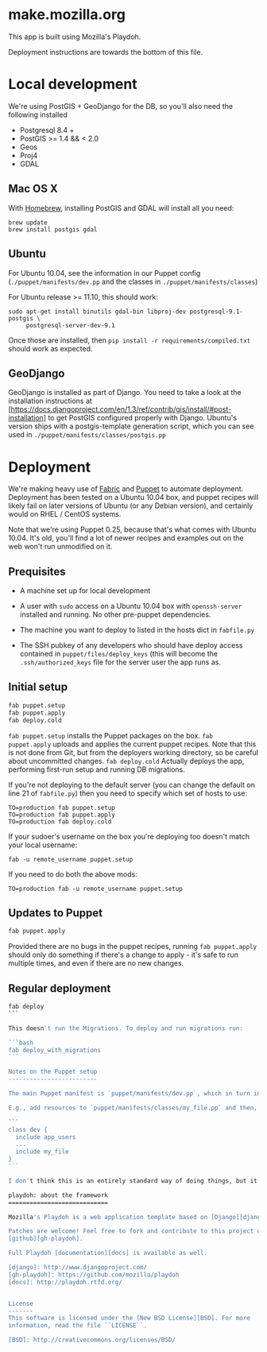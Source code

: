 make.mozilla.org
================

This app is built using Mozilla's Playdoh.

Deployment instructions are towards the bottom of this file.

Local development
=================

We're using PostGIS + GeoDjango for the DB, so you'll also need the following installed

* Postgresql 8.4 +
* PostGIS >= 1.4 && < 2.0
* Geos
* Proj4
* GDAL

Mac OS X
--------

With [Homebrew][brew], installing PostGIS and GDAL will install all you need:

    brew update
    brew install postgis gdal

[brew]: http://mxcl.github.com/homebrew/

Ubuntu
------

For Ubuntu 10.04, see the information in our Puppet config (`./puppet/manifests/dev.pp` and the classes in `./puppet/manifests/classes`)

For Ubuntu release >= 11.10, this should work:

    sudo apt-get install binutils gdal-bin libproj-dev postgresql-9.1-postgis \
         postgresql-server-dev-9.1

Once those are installed, then `pip install -r requirements/compiled.txt` should 
work as expected.

GeoDjango
---------

GeoDjango is installed as part of Django. You need to take a look at the installation 
instructions at [https://docs.djangoproject.com/en/1.3/ref/contrib/gis/install/#post-installation] 
to get PostGIS configured properly with Django. Ubuntu's version ships with a postgis-template generation script, which you can see used in `./puppet/manifests/classes/postgis.pp`

Deployment
==========

We're making heavy use of [Fabric][fab] and [Puppet][] to automate deployment. Deployment has been tested on a Ubuntu 10.04 box, and puppet recipes will likely fail on later versions of Ubuntu (or any Debian version), and certainly would on RHEL / CentOS systems.

[fab]: http://docs.fabfile.org/
[Puppet]: http://puppetlabs.com/

Note that we're using Puppet 0.25, because that's what comes with Ubuntu 10.04. It's old, you'll find a lot of newer recipes and examples out on the web won't run unmodified on it.

Prequisites
-----------

* A machine set up for local development

* A user with `sudo` access on a Ubuntu 10.04 box with `openssh-server` installed and running. No other pre-puppet dependencies.

* The machine you want to deploy to listed in the hosts dict in `fabfile.py`
* The SSH pubkey of any developers who should have deploy access contained in `puppet/files/deploy_keys` (this will become the `.ssh/authorized_keys` file for the server user the app runs as.

Initial setup
-------------

```bash
fab puppet.setup
fab puppet.apply
fab deploy.cold
```

`fab puppet.setup` installs the Puppet packages on the box.
`fab puppet.apply` uploads and applies the current puppet recipes. Note that this is not done from Git, but from the deployers working directory, so be careful about uncommitted changes.
`fab deploy.cold` Actually deploys the app, performing first-run setup and running DB migrations.

If you're not deploying to the default server (you can change the default on line 21 of `fabfile.py`) then you need to specify which set of hosts to use:

```
TO=production fab puppet.setup
TO=production fab puppet.apply
TO=production fab deploy.cold
```

If your sudoer's username on the box you're deploying too doesn't match your local username:

```
fab -u remote_username puppet.setup
```

If you need to do both the above mods:

```
TO=production fab -u remote_username puppet.setup
```

Updates to Puppet
----------------

```bash
fab puppet.apply
```

Provided there are no bugs in the puppet recipes, running `fab puppet.apply` should only do something if there's a change to apply - it's safe to run multiple times, and even if there are no new changes.

Regular deployment
------------------

````bash
fab deploy
```

This doesn't run the Migrations. To deploy and run migrations run:

```bash
fab deploy_with_migrations
```

Notes on the Puppet setup
-------------------------

The main Puppet manifest is `puppet/manifests/dev.pp`, which in turn includes all the rest of the resources in a single class, then includes that class - puppet then tries to make sure all the resources described in `puppet/manifests/classes/*.pp` are included and brought up to date. If you need to add more things to the Puppet recipes, add them in a file in `puppet/manifests/classes` and then put an include line into `puppet/manifests/dev.pp`

E.g., add resources to `puppet/manifests/classes/my_file.pp` and then, in `dev.pp`:

```
class dev {
  include app_users
  ...
  include my_file
}
```

I don't think this is an entirely standard way of doing things, but it works well with a single-machine single-OS deployment.

playdoh: about the framework
============================

Mozilla's Playdoh is a web application template based on [Django][django].

Patches are welcome! Feel free to fork and contribute to this project on
[github][gh-playdoh].

Full Playdoh [documentation][docs] is available as well.

[django]: http://www.djangoproject.com/
[gh-playdoh]: https://github.com/mozilla/playdoh
[docs]: http://playdoh.rtfd.org/


License
-------
This software is licensed under the [New BSD License][BSD]. For more
information, read the file ``LICENSE``.

[BSD]: http://creativecommons.org/licenses/BSD/

